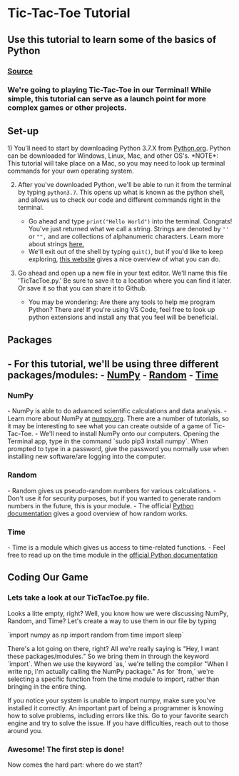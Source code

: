 <h1>Tic-Tac-Toe Tutorial</h1>
<h2>Use this tutorial to learn some of the basics of Python</h2>
<h3><a href="https://www.geeksforgeeks.org/python-implementation-automatic-tic-tac-toe-game-using-random-number/">Source</a></h3>

<h3>We're going to playing Tic-Tac-Toe in our Terminal! While simple, this tutorial can serve as a launch point for more complex games or other projects.</h3>

<h2>Set-up</h2>
1) You'll need to start by downloading Python 3.7.X from <a href="https://www.python.org" target="_blank">Python.org</a>. Python can be downloaded for Windows, Linux, Mac, and other OS's. 
*NOTE*: This tutorial will take place on a Mac, so you may need to look up terminal commands for your own operating system.

2) After you've downloaded Python, we'll be able to run it from the terminal by typing `python3.7`. This opens up what is known as the python shell, and allows us to check our code and different commands right in the terminal. 
    - Go ahead and type `print("Hello World")` into the terminal. Congrats! You've just returned what we call a string. Strings are denoted by `''` or `"",` and are collections of alphanumeric characters. Learn more about strings <a href="https://www.w3schools.com/python/python_strings.asp" target="_blank">here.</a>
    - We'll exit out of the shell by typing `quit()`, but if you'd like to keep exploring, <a href="https://www.python-course.eu/python3_interactive.php" target="_blank"> this website</a> gives a nice overview of what you can do. 

3) Go ahead and open up a new file in your text editor. We'll name this file 'TicTacToe.py.' Be sure to save it to a location where you can find it later. Or save it so that you can share it to Github. 
    - You may be wondering: Are there any tools to help me program Python? There are! If you're using VS Code, feel free to look up python extensions and install any that you feel will be beneficial. 

<h2>Packages<h2>
    - For this tutorial, we'll be using three different packages/modules:
       - <a href="https://numpy.org">NumPy</a>
       - <a href="https://docs.python.org/2/library/random.html">Random</a>
       - <a href="https://docs.python.org/3/library/time.html">Time</a>
    <h3>NumPy</h3>
        - NumPy is able to do advanced scientific calculations and data analysis.  
        - Learn more about NumPy at <a href="https://numpy.org">numpy.org</a>. There are a number of tutorials, so it may be interesting to see what you can create outside of a game of Tic-Tac-Toe.
        - We'll need to install NumPy onto our computers. Opening the Terminal app, type in the command `sudo pip3 install numpy`. When prompted to type in a password, give the password you normally use when installing new software/are logging into the computer. 
    <h3>Random</h3>
        - Random gives us pseudo-random numbers for various calculations. 
        - Don't use it for security purposes, but if you wanted to generate random numbers in the future, this is your module.
        - The official <a href="https://docs.python.org/3/library/random.html">Python documentation</a> gives a good overview of how random works.
    <h3>Time</h3>
        - Time is a module which gives us access to time-related functions. 
        - Feel free to read up on the time module in the <a href="https://docs.python.org/3/library/time.html">official Python documentation</a>

<h2>Coding Our Game</h2>
    <h3> Lets take a look at our TicTacToe.py file. </h3> <p> Looks a litte empty, right? Well, you know how we were discussing NumPy, Random, and Time? Let's create a way to use them in our file by typing </p>
        `import numpy as np
        import random
        from time import sleep`
     <p> There's a lot going on there, right? All we're really saying is "Hey, I want these packages/modules." So we bring them in through the keyword `import`. When we use the keyword `as,` we're telling the compilor "When I write np, I'm actually calling the NumPy package." As for `from,` we're selecting a specific function from the time module to import, rather than bringing in the entire thing.</p>
    <p> If you notice your system is unable to import numpy, make sure you've installed it correctly. An important part of being a programmer is knowing how to solve problems, including errors like this. Go to your favorite search engine and try to solve the issue. If you have difficulties, reach out to those around you.</p>
   
   <h3> Awesome! The first step is done! </h3>
   <p> Now comes the hard part: where do we start? </p>




